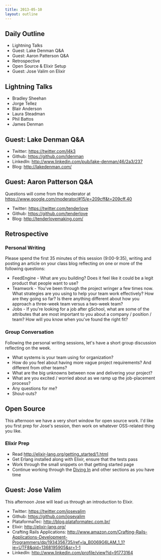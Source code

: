 ```yaml
---
title: 2013-05-10
layout: outline
---
```


## Daily Outline

* Lightning Talks
* Guest: Lake Denman Q&A
* Guest: Aaron Patterson Q&A
* Retrospective
* Open Source & Elixir Setup
* Guest: Jose Valim on Elixir

## Lightning Talks

* Bradley Sheehan
* Jorge Tellez
* Blair Anderson
* Laura Steadman
* Phil Battos
* James Denman

## Guest: Lake Denman Q&A

* Twitter: https://twitter.com/l4k3
* Github: https://github.com/ldenman
* LinkedIn: http://www.linkedin.com/pub/lake-denman/46/2a3/237
* Blog: http://lakedenman.com/

## Guest: Aaron Patterson Q&A

Questions will come from the moderator at https://www.google.com/moderator/#15/e=209cff&t=209cff.40

* Twitter: https://twitter.com/tenderlove
* Github: https://github.com/tenderlove
* Blog: http://tenderlovemaking.com/

## Retrospective

### Personal Writing

Please spend the first 35 minutes of this session (9:00-9:35), writing and posting an article on your class blog reflecting on one or more of the following questions:

* FeedEngine - What are you building? Does it feel like it could be a legit product that people want to use?
* Teamwork - You've been through the project wringer a few times now. What strategies are you using to help your team work effectively? How are they going so far? Is there anything different about how you approach a three-week team versus a two-week team?
* Jobs - If you're looking for a job after gSchool, what are some of the attributes that are most important to you about a company / position / team? How will you know when you've found the right fit?

### Group Conversation

Following the personal writing sessions, let's have a short group discussion reflecting on the week.

* What systems is your team using for organization?
* How do you feel about having more vague project requirements? And different from other teams?
* What are the big unknowns between now and delivering your project?
* What are you excited / worried about as we ramp up the job-placement process?
* Any questions for me?
* Shout-outs?

## Open Source

This afternoon we have a very short window for open source work. I'd like you first prep for Jose's session, then work on whatever OSS-related thing you like.

### Elixir Prep

* Read http://elixir-lang.org/getting_started/1.html
* Get Erlang installed along with Elixir, ensure that the tests pass
* Work through the small snippets on that getting started page
* Continue working through the [Diving In](http://elixir-lang.org/getting_started/2.html) and other sections as you have time

## Guest: Jose Valim

This afternoon Jose will lead us through an introduction to Elixir.

* Twitter: https://twitter.com/josevalim
* Github: https://github.com/josevalim
* PlataformaTec: http://blog.plataformatec.com.br/
* Elixir: http://elixir-lang.org/
* Crafting Rails Applications: http://www.amazon.com/Crafting-Rails-Applications-Development-Programmers/dp/1934356735/ref=la_B0069G6LAM_1_1?ie=UTF8&qid=1368195905&sr=1-1
* LinkedIn: http://www.linkedin.com/profile/view?id=91773164
